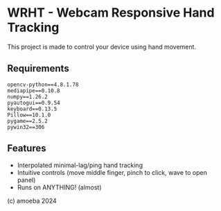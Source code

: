 # WRHT - Webcam Responsive Hand Tracking
This project is made to control your device using hand movement.
## Requirements

```
opencv-python==4.8.1.78
mediapipe==0.10.8
numpy==1.26.2
pyautogui==0.9.54
keyboard==0.13.5
Pillow==10.1.0
pygame==2.5.2
pywin32==306
```

## Features
- Interpolated minimal-lag/ping hand tracking
- Intuitive controls (move middle finger, pinch to click, wave to open panel)
- Runs on ANYTHING! (almost)

(c) amoeba 2024
